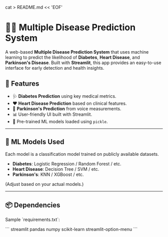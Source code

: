 cat > README.md << 'EOF'
# 🧑‍⚕️ Multiple Disease Prediction System

A web-based **Multiple Disease Prediction System** that uses machine learning to predict the likelihood of **Diabetes**, **Heart Disease**, and **Parkinson's Disease**. Built with **Streamlit**, this app provides an easy-to-use interface for early detection and health insights.

## 🚀 Features

- 🩺 **Diabetes Prediction** using key medical metrics.
- ❤️ **Heart Disease Prediction** based on clinical features.
- 🧠 **Parkinson's Prediction** from voice measurements.
- 📊 User-friendly UI built with Streamlit.
- 🧠 Pre-trained ML models loaded using `pickle`.

---

## 🧪 ML Models Used

Each model is a classification model trained on publicly available datasets.

- **Diabetes**: Logistic Regression / Random Forest / etc.
- **Heart Disease**: Decision Tree / SVM / etc.
- **Parkinson's**: KNN / XGBoost / etc.

(Adjust based on your actual models.)

---

## 📦 Dependencies

Sample \`requirements.txt\`:

\`\`\`
streamlit
pandas
numpy
scikit-learn
streamlit-option-menu
\`\`\`



